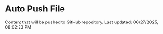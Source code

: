 # Auto Push File

Content that will be pushed to GitHub repository.
Last updated: 06/27/2025, 08:02:23 PM